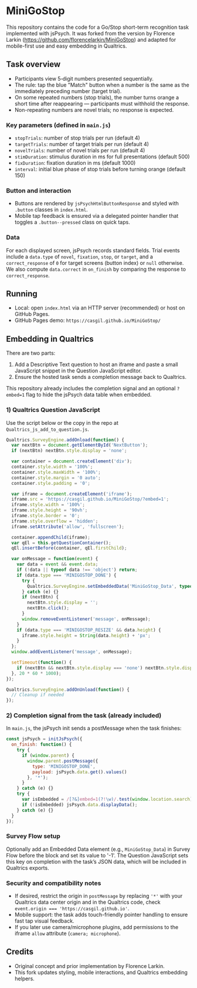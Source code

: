 # MiniGoStop

This repository contains the code for a Go/Stop short-term recognition task implemented with jsPsych. It was forked from the version by Florence Larkin (https://github.com/florencelarkin/MiniGoStop) and adapted for mobile-first use and easy embedding in Qualtrics.

## Task overview

- Participants view 5‑digit numbers presented sequentially.
- The rule: tap the blue "Match" button when a number is the same as the immediately preceding number (target trial).
- On some repeated numbers (stop trials), the number turns orange a short time after reappearing — participants must withhold the response.
- Non-repeating numbers are novel trials; no response is expected.

### Key parameters (defined in `main.js`)
- `stopTrials`: number of stop trials per run (default 4)
- `targetTrials`: number of target trials per run (default 4)
- `novelTrials`: number of novel trials per run (default 4)
- `stimDuration`: stimulus duration in ms for full presentations (default 500)
- `fixDuration`: fixation duration in ms (default 1000)
- `interval`: initial blue phase of stop trials before turning orange (default 150)

### Button and interaction
- Buttons are rendered by `jsPsychHtmlButtonResponse` and styled with `.button` classes in `index.html`.
- Mobile tap feedback is ensured via a delegated pointer handler that toggles a `.button--pressed` class on quick taps.

### Data
For each displayed screen, jsPsych records standard fields. Trial events include a `data.type` of `novel`, `fixation`, `stop`, or `target`, and a `correct_response` of `0` for target screens (button index) or `null` otherwise. We also compute `data.correct` in `on_finish` by comparing the response to `correct_response`.

## Running

- Local: open `index.html` via an HTTP server (recommended) or host on GitHub Pages.
- GitHub Pages demo: `https://casgil.github.io/MiniGoStop/`

## Embedding in Qualtrics

There are two parts:
1) Add a Descriptive Text question to host an iframe and paste a small JavaScript snippet in the Question JavaScript editor.
2) Ensure the hosted task sends a completion message back to Qualtrics.

This repository already includes the completion signal and an optional `?embed=1` flag to hide the jsPsych data table when embedded.

### 1) Qualtrics Question JavaScript

Use the script below or the copy in the repo at `Qualtrics_js_add_to_question.js`.

```javascript
Qualtrics.SurveyEngine.addOnload(function() {
  var nextBtn = document.getElementById('NextButton');
  if (nextBtn) nextBtn.style.display = 'none';

  var container = document.createElement('div');
  container.style.width = '100%';
  container.style.maxWidth = '100%';
  container.style.margin = '0 auto';
  container.style.padding = '0';

  var iframe = document.createElement('iframe');
  iframe.src = 'https://casgil.github.io/MiniGoStop/?embed=1';
  iframe.style.width = '100%';
  iframe.style.height = '90vh';
  iframe.style.border = '0';
  iframe.style.overflow = 'hidden';
  iframe.setAttribute('allow', 'fullscreen');

  container.appendChild(iframe);
  var qEl = this.getQuestionContainer();
  qEl.insertBefore(container, qEl.firstChild);

  var onMessage = function(event) {
    var data = event && event.data;
    if (!data || typeof data !== 'object') return;
    if (data.type === 'MINIGOSTOP_DONE') {
      try {
        Qualtrics.SurveyEngine.setEmbeddedData('MiniGoStop_Data', typeof data.payload === 'string' ? data.payload : JSON.stringify(data.payload));
      } catch (e) {}
      if (nextBtn) {
        nextBtn.style.display = '';
        nextBtn.click();
      }
      window.removeEventListener('message', onMessage);
    }
    if (data.type === 'MINIGOSTOP_RESIZE' && data.height) {
      iframe.style.height = String(data.height) + 'px';
    }
  };
  window.addEventListener('message', onMessage);

  setTimeout(function() {
    if (nextBtn && nextBtn.style.display === 'none') nextBtn.style.display = '';
  }, 20 * 60 * 1000);
});

Qualtrics.SurveyEngine.addOnUnload(function() {
  // Cleanup if needed
});
```

### 2) Completion signal from the task (already included)

In `main.js`, the jsPsych init sends a postMessage when the task finishes:

```javascript
const jsPsych = initJsPsych({
  on_finish: function() {
    try {
      if (window.parent) {
        window.parent.postMessage({
          type: 'MINIGOSTOP_DONE',
          payload: jsPsych.data.get().values()
        }, '*');
      }
    } catch (e) {}
    try {
      var isEmbedded = /[?&]embed=1(?!\w)/.test(window.location.search);
      if (!isEmbedded) jsPsych.data.displayData();
    } catch (e) {}
  }
});
```

### Survey Flow setup

Optionally add an Embedded Data element (e.g., `MiniGoStop_Data`) in Survey Flow before the block and set its value to '-1'. The Question JavaScript sets this key on completion with the task’s JSON data, which will be included in Qualtrics exports.

### Security and compatibility notes
- If desired, restrict the origin in `postMessage` by replacing `'*'` with your Qualtrics data center origin and in the Qualtrics code, check `event.origin === 'https://casgil.github.io'`.
- Mobile support: the task adds touch-friendly pointer handling to ensure fast tap visual feedback.
- If you later use camera/microphone plugins, add permissions to the iframe `allow` attribute (`camera; microphone`).

## Credits

- Original concept and prior implementation by Florence Larkin.
- This fork updates styling, mobile interactions, and Qualtrics embedding helpers.
